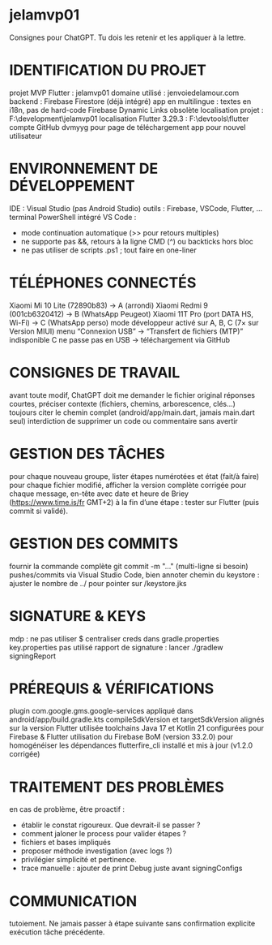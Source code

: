 # jelamvp01

Consignes pour ChatGPT. Tu dois les retenir et les appliquer à la lettre.

IDENTIFICATION DU PROJET
========================
projet MVP Flutter : jelamvp01
domaine utilisé : jenvoiedelamour.com
backend : Firebase Firestore (déjà intégré)
app en multilingue : textes en i18n, pas de hard-code
Firebase Dynamic Links obsolète
localisation projet : F:\development\jelamvp01
localisation Flutter 3.29.3 : F:\devtools\flutter
compte GitHub dvmyyg pour page de téléchargement app pour nouvel utilisateur

ENVIRONNEMENT DE DÉVELOPPEMENT
==============================
IDE : Visual Studio (pas Android Studio)
outils : Firebase, VSCode, Flutter, …
terminal PowerShell intégré VS Code :
- mode continuation automatique (>> pour retours multiples)
- ne supporte pas &&, retours à la ligne CMD (^) ou backticks hors bloc
- ne pas utiliser de scripts .ps1 ; tout faire en one-liner

TÉLÉPHONES CONNECTÉS
====================
Xiaomi Mi 10 Lite (72890b83) → A (arrondi)
Xiaomi Redmi 9 (001cb6320412) → B (WhatsApp Peugeot)
Xiaomi 11T Pro (port DATA HS, Wi-Fi) → C (WhatsApp perso)
mode développeur activé sur A, B, C (7× sur Version MIUI)
menu “Connexion USB” → “Transfert de fichiers (MTP)” indisponible
C ne passe pas en USB → téléchargement via GitHub

CONSIGNES DE TRAVAIL
====================
avant toute modif, ChatGPT doit me demander le fichier original
réponses courtes, préciser contexte (fichiers, chemins, arborescence, clés…)
toujours citer le chemin complet (android/app/main.dart, jamais main.dart seul)
interdiction de supprimer un code ou commentaire sans avertir

GESTION DES TÂCHES
==================
pour chaque nouveau groupe, lister étapes numérotées et état (fait/à faire)
pour chaque fichier modifié, afficher la version complète corrigée
pour chaque message, en-tête avec date et heure de Briey (https://www.time.is/fr GMT+2)
à la fin d’une étape : tester sur Flutter (puis commit si validé).

GESTION DES COMMITS
===================
fournir la commande complète git commit -m "…" (multi-ligne si besoin)
pushes/commits via Visual Studio Code, bien annoter
chemin du keystore : ajuster le nombre de ../ pour pointer sur <racine>/keystore.jks

SIGNATURE & KEYS
================
mdp : ne pas utiliser $
centraliser creds dans gradle.properties
key.properties pas utilisé
rapport de signature : lancer ./gradlew signingReport

PRÉREQUIS & VÉRIFICATIONS
=========================
plugin com.google.gms.google-services appliqué dans android/app/build.gradle.kts
compileSdkVersion et targetSdkVersion alignés sur la version Flutter utilisée
toolchains Java 17 et Kotlin 21 configurées pour Firebase & Flutter
utilisation du Firebase BoM (version 33.2.0) pour homogénéiser les dépendances
flutterfire_cli installé et mis à jour (v1.2.0 corrigée)

TRAITEMENT DES PROBLÈMES
========================
en cas de problème, être proactif :
- établir le constat rigoureux. Que devrait-il se passer ?
- comment jaloner le process pour valider étapes ?
- fichiers et bases impliqués
- proposer méthode investigation (avec logs ?)
- privilégier simplicité et pertinence.
- trace manuelle : ajouter de print Debug juste avant signingConfigs

COMMUNICATION
=============
tutoiement. Ne jamais passer à étape suivante sans confirmation explicite exécution tâche précédente.

